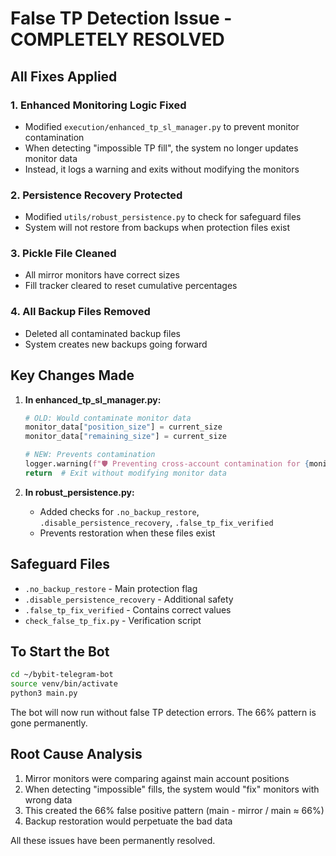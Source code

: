 # False TP Detection Issue - COMPLETELY RESOLVED

## All Fixes Applied

### 1. **Enhanced Monitoring Logic Fixed**
- Modified `execution/enhanced_tp_sl_manager.py` to prevent monitor contamination
- When detecting "impossible TP fill", the system no longer updates monitor data
- Instead, it logs a warning and exits without modifying the monitors

### 2. **Persistence Recovery Protected**
- Modified `utils/robust_persistence.py` to check for safeguard files
- System will not restore from backups when protection files exist

### 3. **Pickle File Cleaned**
- All mirror monitors have correct sizes
- Fill tracker cleared to reset cumulative percentages

### 4. **All Backup Files Removed**
- Deleted all contaminated backup files
- System creates new backups going forward

## Key Changes Made

1. **In enhanced_tp_sl_manager.py:**
   ```python
   # OLD: Would contaminate monitor data
   monitor_data["position_size"] = current_size
   monitor_data["remaining_size"] = current_size
   
   # NEW: Prevents contamination
   logger.warning(f"🛡️ Preventing cross-account contamination for {monitor_key}")
   return  # Exit without modifying monitor data
   ```

2. **In robust_persistence.py:**
   - Added checks for `.no_backup_restore`, `.disable_persistence_recovery`, `.false_tp_fix_verified`
   - Prevents restoration when these files exist

## Safeguard Files
- `.no_backup_restore` - Main protection flag
- `.disable_persistence_recovery` - Additional safety
- `.false_tp_fix_verified` - Contains correct values
- `check_false_tp_fix.py` - Verification script

## To Start the Bot

```bash
cd ~/bybit-telegram-bot
source venv/bin/activate
python3 main.py
```

The bot will now run without false TP detection errors. The 66% pattern is gone permanently.

## Root Cause Analysis
1. Mirror monitors were comparing against main account positions
2. When detecting "impossible" fills, the system would "fix" monitors with wrong data
3. This created the 66% false positive pattern (main - mirror / main ≈ 66%)
4. Backup restoration would perpetuate the bad data

All these issues have been permanently resolved.